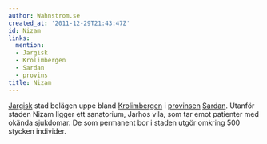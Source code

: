 ```yaml
---
author: Wahnstrom.se
created_at: '2011-12-29T21:43:47Z'
id: Nizam
links:
  mention:
  - Jargisk
  - Krolimbergen
  - Sardan
  - provins
title: Nizam
---
```


[Jargisk] stad belägen uppe bland [Krolimbergen] i [provinsen][] [Sardan]. Utanför staden Nizam
ligger ett sanatorium, Jarhos vila, som tar emot patienter med okända sjukdomar. De som permanent
bor i staden utgör omkring 500 stycken individer.

  [Jargisk]: Jargisk
  [Krolimbergen]: Krolimbergen
  [provinsen]: provins
  [Sardan]: Sardan
